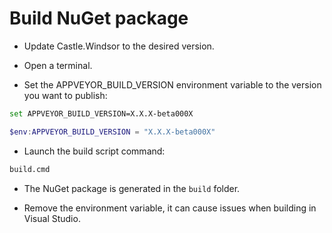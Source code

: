 ﻿# Build NuGet package

- Update Castle.Windsor to the desired version.

- Open a terminal.

- Set the APPVEYOR_BUILD_VERSION environment variable to the version you want to publish:

```bash
set APPVEYOR_BUILD_VERSION=X.X.X-beta000X
```

```powershell
$env:APPVEYOR_BUILD_VERSION = "X.X.X-beta000X"
```

- Launch the build script command:

```bash
build.cmd
```

- The NuGet package is generated in the `build` folder.

- Remove the environment variable, it can cause issues when building in Visual Studio.